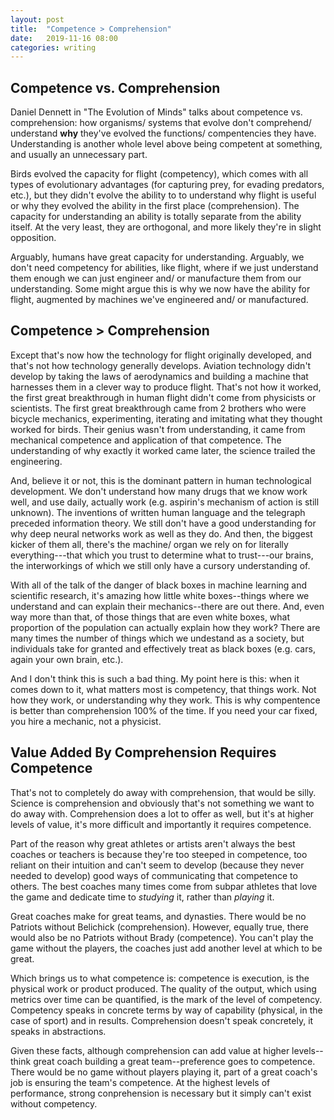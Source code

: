 ```yaml
---
layout: post
title:  "Competence > Comprehension"
date:   2019-11-16 08:00 
categories: writing
---
```


## Competence vs. Comprehension

Daniel Dennett in "The Evolution of Minds" talks about competence vs. comprehension: how organisms/ 
systems that evolve don't comprehend/ understand **why** they've evolved the functions/ compentencies
they have. Understanding is another whole level above being competent at something, and usually
an unnecessary part. 

Birds evolved the capacity for flight (competency), which comes with all types of evolutionary 
advantages (for capturing prey, for evading predators, etc.), but they didn't evolve the ability to
to understand why flight is useful or why they evolved the ability in the first place (comprehension). 
The capacity for understanding an ability is totally separate from the ability itself. At the very 
least, they are orthogonal, and more likely they're in slight opposition. 

Arguably, humans have great capacity for understanding. Arguably, we don't need competency for 
abilities, like flight, where if we just understand them enough we can just engineer and/ or 
manufacture them from our understanding. Some might argue this is why we now have the ability for 
flight, augmented by machines we've engineered and/ or manufactured. 

## Competence > Comprehension 

Except that's now how the technology for flight originally developed, and that's not how technology 
generally develops. Aviation technology didn't develop by taking the laws of aerodynamics and 
building a machine that harnesses them in a clever way to produce flight. That's not how it worked,
the first great breakthrough in human flight didn't come from physicists or scientists. The first 
great breakthrough came from 2 brothers who were bicycle mechanics, experimenting, iterating and 
imitating what they thought worked for birds. Their genius wasn't from understanding, it came from 
mechanical competence and application of that competence. The understanding of why exactly it worked
came later, the science trailed the engineering. 

And, believe it or not, this is the dominant pattern in human technological development. We don't 
understand how many drugs that we know work well, and use daily, actually work (e.g. aspirin's mechanism
of action is still unknown). The inventions of written human language and the telegraph preceded 
information theory. We still don't have a good understanding for why deep neural networks work as 
well as they do. And then, the biggest kicker of them all, there's the machine/ organ we rely on for 
literally everything---that which you trust to determine what to trust---our brains, the interworkings 
of which we still only have a cursory understanding of. 

With all of the talk of the danger of black boxes in machine learning and scientific research, it's 
amazing how little white boxes--things where we understand and can explain their mechanics--there
are out there. And, even way more than that, of those things that are even white boxes, what 
proportion of the population can actually explain how they work? There are many times the number of 
things which we undestand as a society, but individuals take for granted and effectively treat as 
black boxes (e.g. cars, again your own brain, etc.). 

And I don't think this is such a bad thing. My point here is this: when it comes down to it, what 
matters most is competency, that things work. Not how they work, or understanding why they work. 
This is why compentence is better than comprehension 100% of the time. If you need your car fixed, 
you hire a mechanic, not a physicist. 

## Value Added By Comprehension Requires Competence

That's not to completely do away with comprehension, that would be silly. Science is comprehension
and obviously that's not something we want to do away with. Comprehension does a lot to offer as 
well, but it's at higher levels of value, it's more difficult and importantly it requires competence. 

Part of the reason why great athletes or artists aren't always the best coaches or teachers is because
they're too steeped in competence, too reliant on their intuition and can't seem to develop (because
they never needed to develop) good ways of communicating that competence to others. The best coaches 
many times come from subpar athletes that love the game and dedicate time to *studying* it, rather 
than *playing* it. 

Great coaches make for great teams, and dynasties. There would be no Patriots without Belichick
(comprehension). However, equally true, there would also be no Patriots without Brady (competence). 
You can't play the game without the players, the coaches just add another level at which to be great. 

Which brings us to what competence is: competence is execution, is the physical work or product 
produced. The quality of the output, which using metrics over time can be quantified, is the mark 
of the level of competency. Competency speaks in concrete terms by way of capability (physical, in 
the case of sport) and in results. Comprehension doesn't speak concretely, it speaks in abstractions.   

Given these facts, although comprehension can add value at higher levels--think great coach building
a great team--preference goes to competence. There would be no game without players playing 
it, part of a great coach's job is ensuring the team's competence. At the highest levels of
performance, strong conprehension is necessary but it simply can't exist without competency. 












    




  
